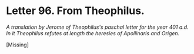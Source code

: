 <h1>Letter 96. From Theophilus.</h1>

<p><i>A translation by Jerome of Theophilus's paschal letter for the year 401 a.d. In it Theophilus refutes at length the heresies of Apollinaris and Origen.</i></p>

[Missing]